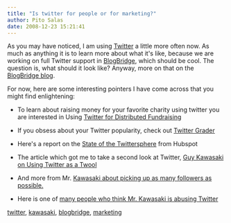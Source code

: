 ```yaml
---
title: "Is twitter for people or for marketing?"
author: Pito Salas
date: 2008-12-23 15:21:41
---
```



As you may have noticed, I am using [Twitter](<http://www.twitter.com>) a
little more often now. As much as anything it is to learn more about what it's
like, because we are working on full Twitter support in
[BlogBridge](<http://www.blogbridge.com>), which should be cool. The question
is, what should it look like? Anyway, more on that on the [BlogBridge
blog](<http://www.blogbridge.com>).

For now, here are some interesting pointers I have come across that you might
find enlightening:

  * To learn about raising money for your favorite charity using twitter you are interested in Using [Twitter for Distributed Fundraising](<http://twitter.grader.com/>)

  * If you obsess about your Twitter popularity, check out [Twitter Grader](<http://twitter.grader.com/>)

  * Here's a report on the [State of the Twittersphere](<http://blog.hubspot.com/blog/tabid/6307/bid/4439/State-of-the-Twittersphere-Q4-2008-Report.aspx>) from Hubspot

  * The article which got me to take a second look at Twitter, [Guy Kawasaki on Using Twitter as a Twool](<http://blog.guykawasaki.com/2008/12/how-to-use-twit.html>)

  * And more from Mr. [Kawasaki about picking up as many followers as possible.](<http://blog.guykawasaki.com/2008/11/looking-for-m-1.html>)

  * Here is one of [many people who think Mr. Kawasaki is abusing Twitter](<http://blog.guykawasaki.com/2008/11/looking-for-m-1.html>)

[twitter](<http://technorati.com/tag/twitter>),
[kawasaki](<http://technorati.com/tag/kawasaki>),
[blogbridge](<http://technorati.com/tag/blogbridge>),
[marketing](<http://technorati.com/tag/marketing>)


